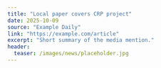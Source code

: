 ```yaml
---
title: "Local paper covers CRP project"
date: 2025-10-09
source: "Example Daily"
link: "https://example.com/article"
excerpt: "Short summary of the media mention."
header:
  teaser: /images/news/placeholder.jpg
---
```


<!-- Optional body text for the detail page -->
